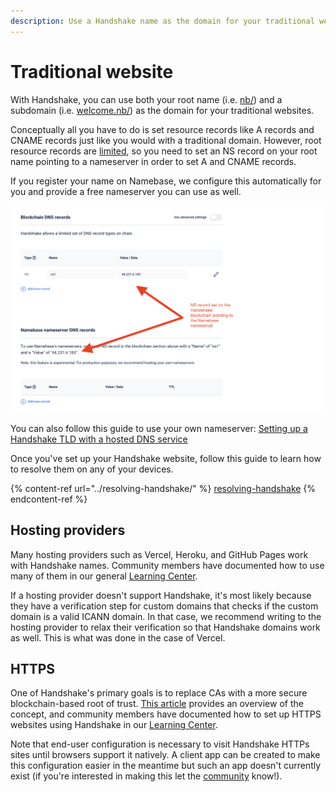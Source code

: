 ```yaml
---
description: Use a Handshake name as the domain for your traditional website
---
```


# Traditional website

With Handshake, you can use both your root name (i.e. [nb/](https://nb.hns.to)) and a subdomain (i.e. [welcome.nb/](http://welcome.nb.hns.to)) as the domain for your traditional websites.

Conceptually all you have to do is set resource records like A records and CNAME records just like you would with a traditional domain. However, root resource records are [limited](https://hsd-dev.org/guides/resource-records.html), so you need to set an NS record on your root name pointing to a nameserver in order to set A and CNAME records.

If you register your name on Namebase, we configure this automatically for you and provide a free nameserver you can use as well.

![](<../../.gitbook/assets/Handshake DNS tutorial.png>)

You can also follow this guide to use your own nameserver: [Setting up a Handshake TLD with a hosted DNS service](https://dev.to/rithvikvibhu/setting-up-a-handshake-tld-with-a-hosted-dns-service-2g6c)

Once you've set up your Handshake website, follow this guide to learn how to resolve them on any of your devices.

{% content-ref url="../resolving-handshake/" %}
[resolving-handshake](../resolving-handshake/)
{% endcontent-ref %}

## Hosting providers

Many hosting providers such as Vercel, Heroku, and GitHub Pages work with Handshake names. Community members have documented how to use many of them in our general [Learning Center](../../starting-from-zero/how-to-create-a-handshake-website.md).

If a hosting provider doesn't support Handshake, it's most likely because they have a verification step for custom domains that checks if the custom domain is a valid ICANN domain. In that case, we recommend writing to the hosting provider to relax their verification so that Handshake domains work as well. This is what was done in the case of Vercel.

## HTTPS

One of Handshake's primary goals is to replace CAs with a more secure blockchain-based root of trust. [This article](https://www.namebase.io/blog/meet-handshake-decentralizing-dns-to-improve-the-security-of-the-internet/) provides an overview of the concept, and community members have documented how to set up HTTPS websites using Handshake in our [Learning Center](../../starting-from-zero/how-to-create-a-handshake-website.md).

Note that end-user configuration is necessary to visit Handshake HTTPs sites until browsers support it natively. A client app can be created to make this configuration easier in the meantime but such an app doesn't currently exist (if you're interested in making this let the [community](https://community.namebase.io/) know!).
